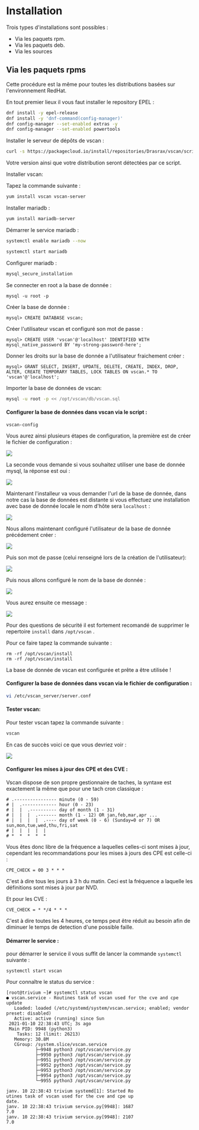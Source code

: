# Installation
Trois types d'installations sont possibles : 

* Via les paquets rpm.
* Via les paquets deb.
* Via les sources

## Via les paquets rpms

Cette procédure est la même pour toutes les distributions basées sur l'environnement RedHat.

En tout premier lieux il vous faut installer le repository EPEL :

```bash 
dnf install -y epel-release
dnf install -y 'dnf-command(config-manager)'
dnf config-manager --set-enabled extras -y
dnf config-manager --set-enabled powertools
```

Installer le serveur de dépôts de vscan :

```bash 
curl -s https://packagecloud.io/install/repositories/Drasrax/vscan/script.rpm.sh | sudo bash
```

Votre version ainsi que votre distribution seront détectées par ce script.

Installer vscan: 

Tapez la commande suivante : 

```bash 
yum install vscan vscan-server
```

Installer mariadb : 

```bash 
yum install mariadb-server 
```

Démarrer le service mariadb : 

```bash 
systemctl enable mariadb --now

systemctl start mariadb
```

Configurer mariadb : 

```bash
mysql_secure_installation
```

Se connecter en root a la base de donnée : 

```
mysql -u root -p
```



Créer la base de donnée : 

```
mysql> CREATE DATABASE vscan;
```



Créer l'utilisateur vscan et configuré son mot de passe : 

```
mysql> CREATE USER 'vscan'@'localhost' IDENTIFIED WITH mysql_native_password BY 'my-strong-password-here';
```



Donner les droits sur la base de donnée a l'utilisateur fraichement créer : 

```
mysql> GRANT SELECT, INSERT, UPDATE, DELETE, CREATE, INDEX, DROP, ALTER, CREATE TEMPORARY TABLES, LOCK TABLES ON vscan.* TO 'vscan'@'localhost';
```

Importer la base de données de vscan: 

```bash
mysql -u root -p << /opt/vscan/db/vscan.sql
```

#### Configurer la base de données dans vscan via le script : 

```
vscan-config
```

Vous aurez ainsi plusieurs étapes de configuration, la première est de créer le fichier de configuration :

![](img/vscan_installer1.png)

La seconde vous demande si vous souhaitez utiliser une base de donnée mysql, la réponse est oui : 

![](img/vscan_installer2.png)

Maintenant l'installeur va vous demander l'url de la base de donnée, dans notre cas la base de données est distante si vous effectuez une installation avec base de donnée locale le nom d'hôte sera `localhost` :

![](img/vscan_installer3.png)

Nous allons maintenant configuré l'utilisateur de la base de donnée précédement créer : 

![](img/vscan_installer4.png)

Puis son mot de passe (celui renseigné lors de la création de l'utilisateur): 

![](img/vscan_installer5.png)

Puis nous allons configuré le nom de la base de donnée : 

![](img/vscan_installer6.png)

Vous aurez ensuite ce message : 

![](img/vscan_installer7.png)

Pour des questions de sécurité il est fortement recomandé de supprimer  le repertoire `install` dans `/opt/vscan` . 

Pour ce faire tapez la commande suivante : 

```
rm -rf /opt/vscan/install
rm -rf /opt/vscan/install
```



La base de donnée de vscan est configurée et prête a être utilisée ! 

#### Configurer la base de données dans vscan via le fichier de configuration : 

```bash 
vi /etc/vscan_server/server.conf
```



#### Tester vscan: 

Pour tester vscan tapez la commande suivante : 

```bash
vscan
```

 En cas de succès voici ce que vous devriez voir : 

![](img/vscan_success.png)





#### Configurer les mises à jour des CPE et des CVE : 

Vscan dispose de son propre gestionnaire de taches, la syntaxe est exactement la même que pour une tach cron classique : 

```
# .---------------- minute (0 - 59)
# |  .------------- hour (0 - 23)
# |  |  .---------- day of month (1 - 31)
# |  |  |  .------- month (1 - 12) OR jan,feb,mar,apr ...
# |  |  |  |  .---- day of week (0 - 6) (Sunday=0 or 7) OR sun,mon,tue,wed,thu,fri,sat
# |  |  |  |  |
# *  *  *  *  *  
```



Vous êtes donc libre de la fréquence a laquelles celles-ci sont mises à jour, cependant les recommandations pour les mises à jours des CPE est celle-ci : 

```
CPE_CHECK = 00 3 * * *
```

C'est à dire tous les jours à 3 h du matin. Ceci est la fréquence a laquelle les définitions sont mises à jour par NVD.



Et pour les CVE : 

```
CVE_CHECK = * */4 * * *
```



C'est à dire toutes les 4 heures, ce temps peut être réduit au besoin afin de diminuer le temps de detection d'une possible faille.



#### Démarrer le service : 

pour démarrer le service il vous suffit de lancer la commande `systemctl` suivante : 

```
systemctl start vscan
```



Pour connaître le status du service : 

```
[root@trivium ~]# systemctl status vscan
● vscan.service - Routines task of vscan used for the cve and cpe update
   Loaded: loaded (/etc/systemd/system/vscan.service; enabled; vendor preset: disabled)
   Active: active (running) since Sun
 2021-01-10 22:38:43 UTC; 3s ago
 Main PID: 9948 (python3)
    Tasks: 12 (limit: 26213)
   Memory: 30.8M
   CGroup: /system.slice/vscan.service
           ├─9948 python3 /opt/vscan/service.py
           ├─9950 python3 /opt/vscan/service.py
           ├─9951 python3 /opt/vscan/service.py
           ├─9952 python3 /opt/vscan/service.py
           ├─9953 python3 /opt/vscan/service.py
           ├─9954 python3 /opt/vscan/service.py
           └─9955 python3 /opt/vscan/service.py

janv. 10 22:38:43 trivium systemd[1]: Started Ro
utines task of vscan used for the cve and cpe up
date.
janv. 10 22:38:43 trivium service.py[9948]: 1687
7.0
janv. 10 22:38:43 trivium service.py[9948]: 2107
7.0

```


